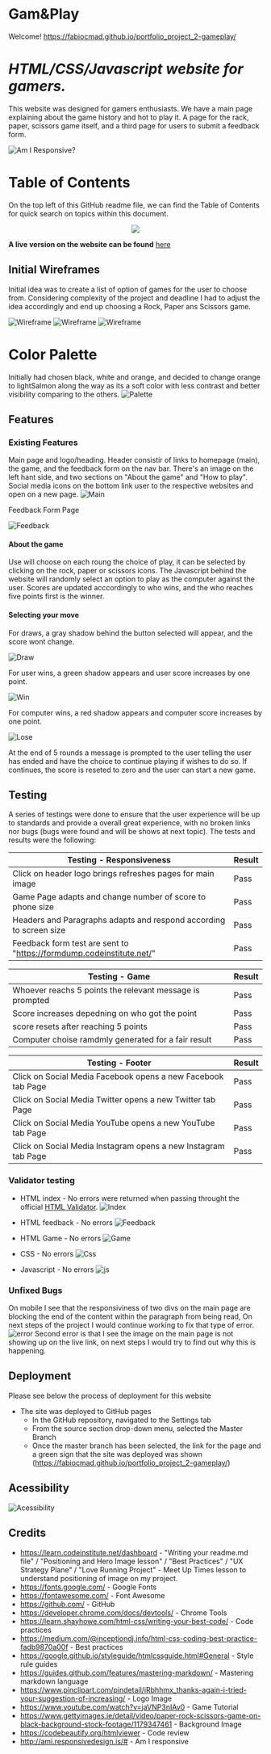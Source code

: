 # Gam&Play
Welcome! https://fabiocmad.github.io/portfolio_project_2-gameplay/

# *HTML/CSS/Javascript website for gamers.*
This website was designed for gamers enthusiasts. We have a main page explaining about the game history and hot to play it. A page for the rack, paper, scissors game itself, and a third page for users to submit a feedback form.

![Am I Responsive?](https://github.com/fabiocmad/portfolio_project_2-gameplay/blob/356618dd763254433abfa9b31e5a84f631873b5c/assets/images/testing/Screenshot%202021-11-25%20at%2022.58.31.png)

# Table of Contents
On the top left of this GitHub readme file, we can find the Table of Contents for quick search on topics within this document.
<p align="center">
   <img src="assets/images/testing/Screenshot 2021-11-25 at 23.05.22.png"/>
</p>

**A live version on the website can be found** [here](https://fabiocmad.github.io/portfolio_project_2-gameplay/)

## Initial Wireframes
Initial idea was to create a list of option of games for the user to choose from. Considering complexity of the project and deadline I had to adjust the idea accordingly and end up choosing a Rock, Paper ans Scissors game.

![Wireframe](https://github.com/fabiocmad/portfolio_project_2-gameplay/blob/7ec1654e184deb5df3fb3b5f20888879056a7ee2/assets/images/testing/Screenshot%202021-11-18%20at%2017.17.06.png)
![Wireframe](https://github.com/fabiocmad/portfolio_project_2-gameplay/blob/7ec1654e184deb5df3fb3b5f20888879056a7ee2/assets/images/testing/Screenshot%202021-11-18%20at%2017.17.16.png)
![Wireframe](https://github.com/fabiocmad/portfolio_project_2-gameplay/blob/7ec1654e184deb5df3fb3b5f20888879056a7ee2/assets/images/testing/Screenshot%202021-11-18%20at%2017.17.25.png)

# Color Palette
Initially had chosen black, white and orange, and decided to change orange to lightSalmon along the way as its a soft color with less contrast and better visibility comparing to the others.
![Palette](https://github.com/fabiocmad/portfolio_project_2-gameplay/blob/ad780cada9534d1b70c8f8abd1b43c8100ef0dcd/assets/images/testing/Screenshot%202021-11-25%20at%2023.29.53.png)

## Features
### Existing Features
Main page and logo/heading. Header consistir of links to homepage (main), the game, and the feedback form on the nav bar. There's an image on the left hant side, and two sections on "About the game" and "How to play". Social media icons on the bottom link user to the respective websites and open on a new page.
![Main](https://github.com/fabiocmad/portfolio_project_2-gameplay/blob/ad780cada9534d1b70c8f8abd1b43c8100ef0dcd/assets/images/testing/main.png)

Feedback Form Page

![Feedback](https://github.com/fabiocmad/portfolio_project_2-gameplay/blob/b67661d901d3a0f205eaa44613559027b942c5d8/assets/images/testing/feedback.png)

#### About the game
Use will choose on each roung the choice of play, it can be selected by clicking on the rock, paper or scissors icons. The Javascript behind the website will randomly select an option to play as the computer against the user. Scores are updated acccordingly to who wins, and the who reaches five points first is the winner.

#### Selecting your move
For draws, a gray shadow behind the button selected will appear, and the score wont change.

![Draw](https://github.com/fabiocmad/portfolio_project_2-gameplay/blob/ad780cada9534d1b70c8f8abd1b43c8100ef0dcd/assets/images/testing/grayChoice.png)

For user wins, a green shadow appears and user score increases by one point.

![Win](https://github.com/fabiocmad/portfolio_project_2-gameplay/blob/ad780cada9534d1b70c8f8abd1b43c8100ef0dcd/assets/images/testing/greenChoice.png)

For computer wins, a red shadow appears and computer score increases by one point.

![Lose](https://github.com/fabiocmad/portfolio_project_2-gameplay/blob/ad780cada9534d1b70c8f8abd1b43c8100ef0dcd/assets/images/testing/redChoice.png)

At the end of 5 rounds a message is prompted to the user telling the user has ended and have the choice to continue playing if wishes to do so. If continues, the score is reseted to zero and the user can start a new game.

## Testing
A series of testings were done to ensure that the user experience will be up to standards and provide a overall great experience, with no broken links nor bugs (bugs were found and will be shows at next topic). The tests and results were the following:


Testing - Responsiveness | Result
------------ | -------------
Click on header logo brings refreshes pages for main image | Pass
Game Page adapts and change number of score to phone size  | Pass
Headers and Paragraphs adapts and respond according to screen size  | Pass
Feedback form test are sent to "https://formdump.codeinstitute.net/" | Pass

Testing - Game | Result
------------ | -------------
Whoever reachs 5 points the relevant message is prompted | Pass
Score increases depedning on who got the point  | Pass
score resets after reaching 5 points | Pass
Computer choise ramdmly generated for a fair result  | Pass

Testing - Footer | Result
------------ | -------------
Click on Social Media Facebook opens a new Facebook tab Page | Pass
Click on Social Media Twitter opens a new Twitter tab Page | Pass
Click on Social Media YouTube opens a new YouTube tab Page | Pass
Click on Social Media Instagram opens a new Instagram tab Page | Pass

### Validator testing
* HTML index - No errors were returned when passing throught the official [HTML Validator](https://validator.w3.org/nu).
![Index](https://github.com/fabiocmad/portfolio_project_2-gameplay/blob/ce9ce9906b094c7b2c315e15ef2403596de2cb4e/assets/images/testing/htmlCheckerIndex.png)

* HTML feedback - No errors
![Feedback](https://github.com/fabiocmad/portfolio_project_2-gameplay/blob/ce9ce9906b094c7b2c315e15ef2403596de2cb4e/assets/images/testing/htmlCheckerFeedback.png)

* HTML Game - No errors
![Game](https://github.com/fabiocmad/portfolio_project_2-gameplay/blob/ce9ce9906b094c7b2c315e15ef2403596de2cb4e/assets/images/testing/htmlCheckerGame.png)

* CSS - No errors
![Css](https://github.com/fabiocmad/portfolio_project_2-gameplay/blob/ce9ce9906b094c7b2c315e15ef2403596de2cb4e/assets/images/testing/cssValidator.png)

* Javascript - No errors
![js](https://github.com/fabiocmad/portfolio_project_2-gameplay/blob/ce9ce9906b094c7b2c315e15ef2403596de2cb4e/assets/images/testing/jsHint.png)

### Unfixed Bugs
On mobile I see that the responsiviness of two divs on the main page are blocking the end of the content within the paragraph from being read, On next steps of the project I would continue working to fix that type of error.
![error](https://github.com/fabiocmad/portfolio_project_2-gameplay/blob/d5ec5a87c8b19bf0d29ffbd952fdbb0ec70ec339/assets/images/testing/bugMobile.png)
Second error is that I see the image on the main page is not showing up on the live link, on next steps I would try to find out why this is happening.

## Deployment
Please see below the process of deployment for this website

- The site was deployed to GitHub pages
   - In the GitHub repository, navigated to the Settings tab
   - From the source section drop-down menu, selected the Master Branch
   - Once the master branch has been selected, the link for the page and a green sign that the site was deployed was shown (https://fabiocmad.github.io/portfolio_project_2-gameplay/)



## Acessibility
![Acessibility](https://github.com/fabiocmad/portfolio_project_2-gameplay/blob/e9ede968723872b07f46fe8143740ff7bcd2bd60/assets/images/testing/acessibility.png)

## Credits
* https://learn.codeinstitute.net/dashboard - "Writing your readme.md file" / "Positioning and Hero Image lesson" / "Best Practices" / "UX Strategy Plane" / "Love Running Project" - Meet Up Times lesson to understand positioning of image on my project.
* https://fonts.google.com/ - Google Fonts
* https://fontawesome.com/ - Font Awesome
* https://github.com/ - GitHub
* https://developer.chrome.com/docs/devtools/ - Chrome Tools
* https://learn.shayhowe.com/html-css/writing-your-best-code/ - Code practices
* https://medium.com/@inceptiondj.info/html-css-coding-best-practice-fadb9870a00f - Best practices
* https://google.github.io/styleguide/htmlcssguide.html#General - Style rule guides
* https://guides.github.com/features/mastering-markdown/ - Mastering markdown language
* https://www.pinclipart.com/pindetail/iRbhhmx_thanks-again-i-tried-your-suggestion-of-increasing/ - Logo Image
* https://www.youtube.com/watch?v=jaVNP3nIAv0 - Game Tutorial
* https://www.gettyimages.ie/detail/video/paper-rock-scissors-game-on-black-background-stock-footage/1179347461 - Background Image
* https://codebeautify.org/htmlviewer - Code review
* http://ami.responsivedesign.is/# - Am I responsive


